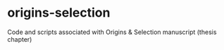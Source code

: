 # origins-selection
Code and scripts associated with Origins &amp; Selection manuscript (thesis chapter)
